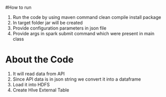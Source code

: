 #How to run
1. Run the code by using maven command clean compile install package
2. In target folder jar will be created
3. Provide  configuration parameters in json file
4. Provide args in spark submit command which were present in main class


# About the Code
1. It will read data from API
2. Since API data is in json string we convert it into a dataframe
3. Load it into HDFS
4. Create HIve External Table
